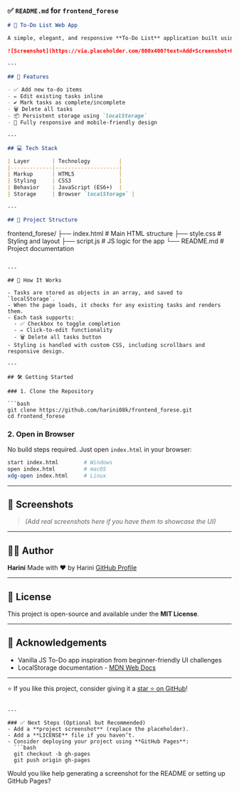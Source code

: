 ### ✅ `README.md` for `frontend_forese`

```markdown
# 📝 To-Do List Web App

A simple, elegant, and responsive **To-Do List** application built using **HTML**, **CSS**, and **Vanilla JavaScript**. This project allows users to manage their tasks efficiently with local storage support — no backend required.

![Screenshot](https://via.placeholder.com/800x400?text=Add+Screenshot+Here) <!-- Replace with actual screenshot if desired -->

---

## 🚀 Features

- ✅ Add new to-do items
- ✏️ Edit existing tasks inline
- ✔️ Mark tasks as complete/incomplete
- 🗑️ Delete all tasks
- 📦 Persistent storage using `localStorage`
- 📱 Fully responsive and mobile-friendly design

---

## 💻 Tech Stack

| Layer       | Technology         |
|-------------|--------------------|
| Markup      | HTML5              |
| Styling     | CSS3               |
| Behavior    | JavaScript (ES6+)  |
| Storage     | Browser `localStorage` |

---

## 📂 Project Structure

```

frontend_forese/
├── index.html          # Main HTML structure
├── style.css           # Styling and layout
├── script.js           # JS logic for the app
└── README.md           # Project documentation

````

---

## 🧠 How It Works

- Tasks are stored as objects in an array, and saved to `localStorage`.
- When the page loads, it checks for any existing tasks and renders them.
- Each task supports:
  - ✅ Checkbox to toggle completion
  - ✏️ Click-to-edit functionality
  - 🗑️ Delete all tasks button
- Styling is handled with custom CSS, including scrollbars and responsive design.

---

## 🛠️ Getting Started

### 1. Clone the Repository

```bash
git clone https://github.com/harini08k/frontend_forese.git
cd frontend_forese
````

### 2. Open in Browser

No build steps required. Just open `index.html` in your browser:

```bash
start index.html        # Windows
open index.html         # macOS
xdg-open index.html     # Linux
```

---

## 📸 Screenshots

> *(Add real screenshots here if you have them to showcase the UI)*

---

## 👩‍💻 Author

**Harini**
Made with ❤️ by Harini
[GitHub Profile](https://github.com/harini08k)

---

## 📄 License

This project is open-source and available under the **MIT License**.

---

## 🙌 Acknowledgements

* Vanilla JS To-Do app inspiration from beginner-friendly UI challenges
* LocalStorage documentation - [MDN Web Docs](https://developer.mozilla.org/en-US/docs/Web/API/Window/localStorage)

---

⭐ If you like this project, consider giving it a [star ⭐ on GitHub](https://github.com/harini08k/frontend_forese)!

````

---

### ✅ Next Steps (Optional but Recommended)
- Add a **project screenshot** (replace the placeholder).
- Add a **LICENSE** file if you haven’t.
- Consider deploying your project using **GitHub Pages**:
  ```bash
  git checkout -b gh-pages
  git push origin gh-pages
````

Would you like help generating a screenshot for the README or setting up GitHub Pages?
